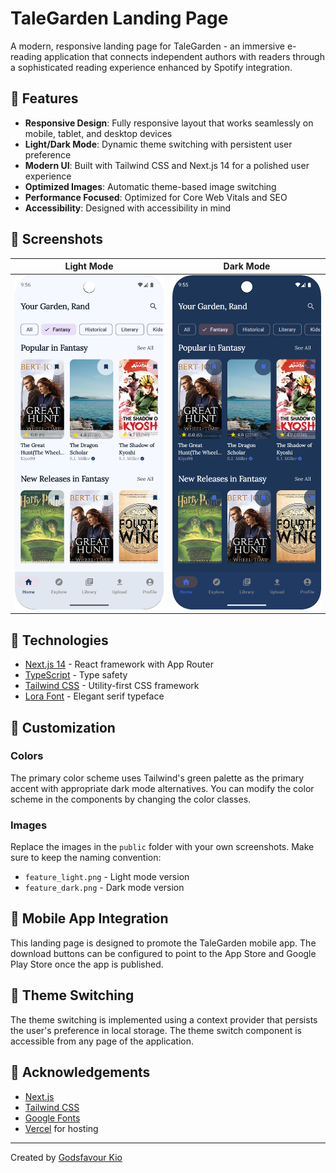 # TaleGarden Landing Page

A modern, responsive landing page for TaleGarden - an immersive e-reading application that connects independent authors with readers through a sophisticated reading experience enhanced by Spotify integration.

## 🌟 Features

- **Responsive Design**: Fully responsive layout that works seamlessly on mobile, tablet, and desktop devices
- **Light/Dark Mode**: Dynamic theme switching with persistent user preference
- **Modern UI**: Built with Tailwind CSS and Next.js 14 for a polished user experience
- **Optimized Images**: Automatic theme-based image switching
- **Performance Focused**: Optimized for Core Web Vitals and SEO
- **Accessibility**: Designed with accessibility in mind

## 📸 Screenshots

| Light Mode | Dark Mode |
|------------|-----------|
| <img src="public/home_light.png" alt="Light Mode" width="300" /> | <img src="public/home_dark.png" alt="Dark Mode" width="300" /> |

## 🚀 Technologies

- [Next.js 14](https://nextjs.org/) - React framework with App Router
- [TypeScript](https://www.typescriptlang.org/) - Type safety
- [Tailwind CSS](https://tailwindcss.com/) - Utility-first CSS framework
- [Lora Font](https://fonts.google.com/specimen/Lora) - Elegant serif typeface

## 🎨 Customization

### Colors

The primary color scheme uses Tailwind's green palette as the primary accent with appropriate dark mode alternatives. You can modify the color scheme in the components by changing the color classes.

### Images

Replace the images in the `public` folder with your own screenshots. Make sure to keep the naming convention:
- `feature_light.png` - Light mode version
- `feature_dark.png` - Dark mode version

## 📱 Mobile App Integration

This landing page is designed to promote the TaleGarden mobile app. The download buttons can be configured to point to the App Store and Google Play Store once the app is published.

## 🔄 Theme Switching

The theme switching is implemented using a context provider that persists the user's preference in local storage. The theme switch component is accessible from any page of the application.

## 🤝 Acknowledgements

- [Next.js](https://nextjs.org/)
- [Tailwind CSS](https://tailwindcss.com/)
- [Google Fonts](https://fonts.google.com/)
- [Vercel](https://vercel.com/) for hosting

---

Created by [Godsfavour Kio](https://godsfavourkio.com)
